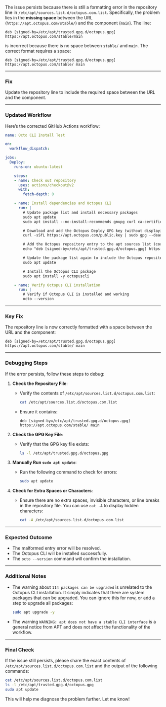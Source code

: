 The issue persists because there is still a formatting error in the repository line in `/etc/apt/sources.list.d/octopus.com.list`. Specifically, the problem lies in the **missing space** between the URL (`https://apt.octopus.com/stable/`) and the component (`main`). The line:

```
deb [signed-by=/etc/apt/trusted.gpg.d/octopus.gpg] https://apt.octopus.com/stable/main
```

is incorrect because there is no space between `stable/` and `main`. The correct format requires a space:

```
deb [signed-by=/etc/apt/trusted.gpg.d/octopus.gpg] https://apt.octopus.com/stable/ main
```

---

### **Fix**
Update the repository line to include the required space between the URL and the component.

---

### **Updated Workflow**

Here’s the corrected GitHub Actions workflow:

```yaml
name: Octo CLI Install Test

on:
  workflow_dispatch:

jobs:
  Deploy:
    runs-on: ubuntu-latest

    steps:
    - name: Check out repository
      uses: actions/checkout@v2
      with:
        fetch-depth: 0

    - name: Install dependencies and Octopus CLI
      run: |
        # Update package list and install necessary packages
        sudo apt update
        sudo apt install --no-install-recommends gnupg curl ca-certificates apt-transport-https -y

        # Download and add the Octopus Deploy GPG key (without displaying it on the terminal)
        curl -sSfL https://apt.octopus.com/public.key | sudo gpg --dearmor -o /etc/apt/trusted.gpg.d/octopus.gpg

        # Add the Octopus repository entry to the apt sources list (correct format)
        echo "deb [signed-by=/etc/apt/trusted.gpg.d/octopus.gpg] https://apt.octopus.com/stable/ main" | sudo tee /etc/apt/sources.list.d/octopus.com.list

        # Update the package list again to include the Octopus repository
        sudo apt update

        # Install the Octopus CLI package
        sudo apt install -y octopuscli

    - name: Verify Octopus CLI installation
      run: |
        # Verify if Octopus CLI is installed and working
        octo --version
```

---

### **Key Fix**
The repository line is now correctly formatted with a space between the URL and the component:

```
deb [signed-by=/etc/apt/trusted.gpg.d/octopus.gpg] https://apt.octopus.com/stable/ main
```

---

### **Debugging Steps**
If the error persists, follow these steps to debug:

1. **Check the Repository File**:
   - Verify the contents of `/etc/apt/sources.list.d/octopus.com.list`:
     ```bash
     cat /etc/apt/sources.list.d/octopus.com.list
     ```
   - Ensure it contains:
     ```
     deb [signed-by=/etc/apt/trusted.gpg.d/octopus.gpg] https://apt.octopus.com/stable/ main
     ```

2. **Check the GPG Key File**:
   - Verify that the GPG key file exists:
     ```bash
     ls -l /etc/apt/trusted.gpg.d/octopus.gpg
     ```

3. **Manually Run `sudo apt update`**:
   - Run the following command to check for errors:
     ```bash
     sudo apt update
     ```

4. **Check for Extra Spaces or Characters**:
   - Ensure there are no extra spaces, invisible characters, or line breaks in the repository file. You can use `cat -A` to display hidden characters:
     ```bash
     cat -A /etc/apt/sources.list.d/octopus.com.list
     ```

---

### **Expected Outcome**
- The malformed entry error will be resolved.
- The Octopus CLI will be installed successfully.
- The `octo --version` command will confirm the installation.

---

### **Additional Notes**
- The warning about `114 packages can be upgraded` is unrelated to the Octopus CLI installation. It simply indicates that there are system packages that can be upgraded. You can ignore this for now, or add a step to upgrade all packages:
  ```bash
  sudo apt upgrade -y
  ```

- The warning `WARNING: apt does not have a stable CLI interface` is a general notice from APT and does not affect the functionality of the workflow.

---

### **Final Check**
If the issue still persists, please share the exact contents of `/etc/apt/sources.list.d/octopus.com.list` and the output of the following commands:

```bash
cat /etc/apt/sources.list.d/octopus.com.list
ls -l /etc/apt/trusted.gpg.d/octopus.gpg
sudo apt update
```

This will help me diagnose the problem further. Let me know!
